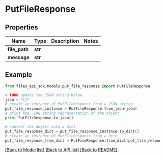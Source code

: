 # PutFileResponse


## Properties
Name | Type | Description | Notes
------------ | ------------- | ------------- | -------------
**file_path** | **str** |  |
**message** | **str** |  |

## Example

```python
from files_api_sdk.models.put_file_response import PutFileResponse

# TODO update the JSON string below
json = "{}"
# create an instance of PutFileResponse from a JSON string
put_file_response_instance = PutFileResponse.from_json(json)
# print the JSON string representation of the object
print PutFileResponse.to_json()

# convert the object into a dict
put_file_response_dict = put_file_response_instance.to_dict()
# create an instance of PutFileResponse from a dict
put_file_response_from_dict = PutFileResponse.from_dict(put_file_response_dict)
```
[[Back to Model list]](../README.md#documentation-for-models) [[Back to API list]](../README.md#documentation-for-api-endpoints) [[Back to README]](../README.md)
